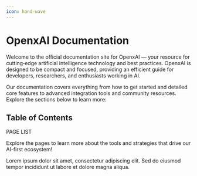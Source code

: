 ```yaml
---
icon: hand-wave
---
```


# OpenxAI Documentation

Welcome to the official documentation site for OpenxAI — your resource for cutting‐edge artificial intelligence technology and best practices. OpenxAI is designed to be compact and focused, providing an efficient guide for developers, researchers, and enthusiasts working in AI.

Our documentation covers everything from how to get started and detailed core features to advanced integration tools and community resources. Explore the sections below to learn more:

## Table of Contents

PAGE LIST

Explore the pages to learn more about the tools and strategies that drive our AI-first ecosystem!

Lorem ipsum dolor sit amet, consectetur adipiscing elit. Sed do eiusmod tempor incididunt ut labore et dolore magna aliqua.